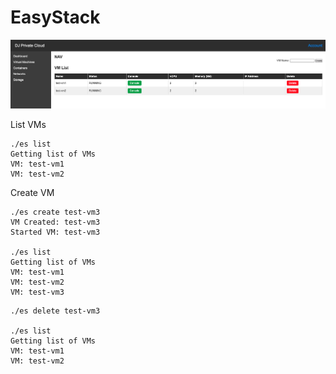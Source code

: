 # EasyStack
![dashboard](./images/pc.png)

List VMs
```shell
./es list
Getting list of VMs
VM: test-vm1
VM: test-vm2
```
Create VM
```shell
./es create test-vm3
VM Created: test-vm3
Started VM: test-vm3

./es list
Getting list of VMs
VM: test-vm1
VM: test-vm2
VM: test-vm3
```

```shell
./es delete test-vm3

./es list
Getting list of VMs
VM: test-vm1
VM: test-vm2
```

